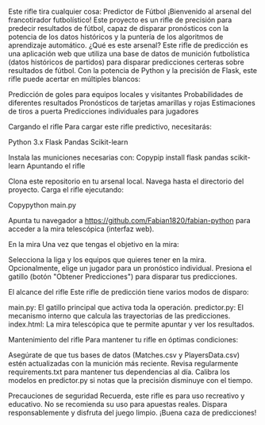 Este rifle tira cualquier cosa: Predictor de Fútbol
¡Bienvenido al arsenal del francotirador futbolístico! Este proyecto es un rifle de precisión para predecir resultados de fútbol, capaz de disparar pronósticos con la potencia de los datos históricos y la puntería de los algoritmos de aprendizaje automático.
¿Qué es este arsenal?
Este rifle de predicción es una aplicación web que utiliza una base de datos de munición futbolística (datos históricos de partidos) para disparar predicciones certeras sobre resultados de fútbol. Con la potencia de Python y la precisión de Flask, este rifle puede acertar en múltiples blancos:

Predicción de goles para equipos locales y visitantes
Probabilidades de diferentes resultados
Pronósticos de tarjetas amarillas y rojas
Estimaciones de tiros a puerta
Predicciones individuales para jugadores

Cargando el rifle
Para cargar este rifle predictivo, necesitarás:

Python 3.x
Flask
Pandas
Scikit-learn

Instala las municiones necesarias con:
Copypip install flask pandas scikit-learn
Apuntando el rifle

Clona este repositorio en tu arsenal local.
Navega hasta el directorio del proyecto.
Carga el rifle ejecutando:

Copypython main.py

Apunta tu navegador a https://github.com/Fabian1820/fabian-python para acceder a la mira telescópica (interfaz web).

En la mira
Una vez que tengas el objetivo en la mira:

Selecciona la liga y los equipos que quieres tener en la mira.
Opcionalmente, elige un jugador para un pronóstico individual.
Presiona el gatillo (botón "Obtener Predicciones") para disparar tus predicciones.

El alcance del rifle
Este rifle de predicción tiene varios modos de disparo:

main.py: El gatillo principal que activa toda la operación.
predictor.py: El mecanismo interno que calcula las trayectorias de las predicciones.
index.html: La mira telescópica que te permite apuntar y ver los resultados.

Mantenimiento del rifle
Para mantener tu rifle en óptimas condiciones:

Asegúrate de que tus bases de datos (Matches.csv y PlayersData.csv) estén actualizadas con la munición más reciente.
Revisa regularmente requirements.txt para mantener tus dependencias al día.
Calibra los modelos en predictor.py si notas que la precisión disminuye con el tiempo.

Precauciones de seguridad
Recuerda, este rifle es para uso recreativo y educativo. No se recomienda su uso para apuestas reales. Dispara responsablemente y disfruta del juego limpio.
¡Buena caza de predicciones!